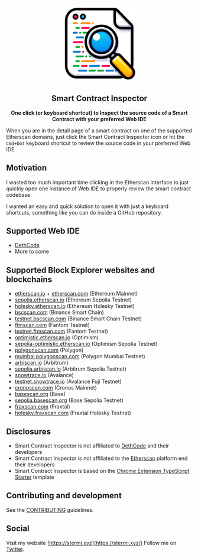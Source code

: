 <p align="center">
  <br />
  <img src="docs/logo.png" width="200" alt="">
  <br />
  <h2 align="center">Smart Contract Inspector</h2>
  <p align="center"><strong>One click (or keyboard shortcut) to Inspect the source code of a Smart Contract with your preferred Web IDE</strong></p>
  <p>When you are in the detail page of a smart contract on one of the supported Etherscan domains, just click the Smart Contract Inspector icon or hit the <code>Cmd+Dot</code> keyboard shortcut to review the source code in your preferred Web IDE</p>
</p>

## Motivation

I wasted too much important time clicking in the Etherscan interface to just quickly open one instance of Web IDE to properly review the smart contract codebase.

I wanted an easy and quick solution to open it with just a keyboard shortcuts, something like you can do inside a GitHub repository.

## Supported Web IDE

- [DethCode](https://github.com/dethcrypto/dethcode)
- More to come

## Supported Block Explorer websites and blockchains

- [etherscan.io](https://etherscan.io/) + [etherscan.com](https://etherscan.com/) (Ethereum Mainnet)
- [sepolia.etherscan.io](https://sepolia.etherscan.io/) (Ethereum Sepolia Testnet)
- [holesky.etherscan.io](https://holesky.etherscan.io/) (Ethereum Holesky Testnet)
- [bscscan.com](https://bscscan.com/) (Binance Smart Chain)
- [testnet.bscscan.com](https://testnet.bscscan.com/) (Binance Smart Chain Testnet)
- [ftmscan.com](https://ftmscan.com/) (Fantom Testnet)
- [testnet.ftmscan.com](https://testnet.ftmscan.com/) (Fantom Testnet)
- [optimistic.etherscan.io](https://optimistic.etherscan.io/) (Optimism)
- [sepolia-optimistic.etherscan.io](https://sepolia-optimistic.etherscan.io/) (Optimism Sepolia Testnet)
- [polygonscan.com](https://polygonscan.com/) (Polygon)
- [mumbai.polygonscan.com](https://mumbai.polygonscan.com/) (Polygon Mumbai Testnet)
- [arbiscan.io](https://arbiscan.io/) (Arbitrum)
- [sepolia.arbiscan.io](https://sepolia.arbiscan.io/) (Arbitrum Sepolia Testnet)
- [snowtrace.io](https://snowtrace.io/) (Avalance)
- [testnet.snowtrace.io](https://testnet.snowtrace.io/) (Avalance Fuji Testnet)
- [cronoscan.com](https://cronoscan.com/) (Cronos Mainnet)
- [basescan.org](https://basescan.org/) (Base)
- [sepolia.basescan.org](https://sepolia.basescan.org/) (Base Sepolia Testnet)
- [fraxscan.com](https://fraxscan.com/) (Fraxtal)
- [holesky.fraxscan.com](https://holesky.fraxscan.com/) (Fraxtal Holesky Testnet)

## Disclosures

- Smart Contract Inspector is not affiliated to [DethCode](https://github.com/dethcrypto/dethcode) and their developers
- Smart Contract Inspector is not affiliated to the [Etherscan](https://etherscan.io) platform end their developers
- Smart Contract Inspector is based on the [Chrome Extension TypeScript Starter](https://github.com/chibat/chrome-extension-typescript-starter) template

## Contributing and development

See the [CONTRIBUTING](CONTRIBUTING.md) guidelines.

## Social

Visit my website [https://stermi.xyz](https://stermi.xyz/)
Follow me on [Twitter](https://twitter.com/StErMi).
